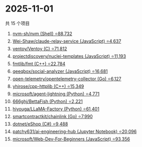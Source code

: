 # 2025-11-01

共 15 个项目

<!-- BEGIN GITHUB -->
<!-- 最后更新时间 2025-11-01 01:09:08 +0800 -->
1. [nvm-sh/nvm (Shell) ⭐88,732](https://github.com/nvm-sh/nvm)
1. [Wei-Shaw/claude-relay-service (JavaScript) ⭐4,637](https://github.com/Wei-Shaw/claude-relay-service)
1. [ventoy/Ventoy (C) ⭐71,812](https://github.com/ventoy/Ventoy)
1. [projectdiscovery/nuclei-templates (JavaScript) ⭐11,193](https://github.com/projectdiscovery/nuclei-templates)
1. [fmtlib/fmt (C++) ⭐22,784](https://github.com/fmtlib/fmt)
1. [qeeqbox/social-analyzer (JavaScript) ⭐16,681](https://github.com/qeeqbox/social-analyzer)
1. [open-telemetry/opentelemetry-collector (Go) ⭐6,127](https://github.com/open-telemetry/opentelemetry-collector)
1. [yhirose/cpp-httplib (C++) ⭐15,349](https://github.com/yhirose/cpp-httplib)
1. [microsoft/agent-lightning (Python) ⭐4,771](https://github.com/microsoft/agent-lightning)
1. [666ghj/BettaFish (Python) ⭐2,221](https://github.com/666ghj/BettaFish)
1. [hiyouga/LLaMA-Factory (Python) ⭐61,401](https://github.com/hiyouga/LLaMA-Factory)
1. [smartcontractkit/chainlink (Go) ⭐7,990](https://github.com/smartcontractkit/chainlink)
1. [dotnet/eShop (C#) ⭐9,488](https://github.com/dotnet/eShop)
1. [patchy631/ai-engineering-hub (Jupyter Notebook) ⭐20,096](https://github.com/patchy631/ai-engineering-hub)
1. [microsoft/Web-Dev-For-Beginners (JavaScript) ⭐93,356](https://github.com/microsoft/Web-Dev-For-Beginners)
<!-- END GITHUB -->
